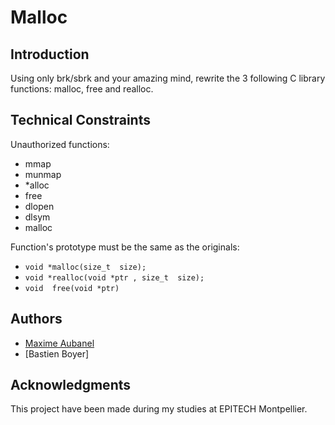 # Malloc

## Introduction

Using only brk/sbrk and your amazing mind, rewrite the 3 following C library functions: malloc, free and realloc.

## Technical Constraints

Unauthorized functions:
- mmap
- munmap
- *alloc
- free
- dlopen
- dlsym
- malloc  

Function's prototype must be the same as the originals:

- `void *malloc(size_t  size);`
- `void *realloc(void *ptr , size_t  size);`
- `void  free(void *ptr)`

## Authors

* [Maxime Aubanel](https://github.com/MaximeAubanel)
* [Bastien Boyer]

## Acknowledgments

This project have been made during my studies at EPITECH Montpellier.
